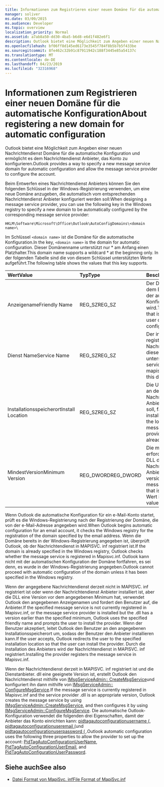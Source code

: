 ```yaml
---
title: Informationen zum Registrieren einer neuen Domäne für die automatische Konfiguration
manager: soliver
ms.date: 03/09/2015
ms.audience: Developer
ms.topic: overview
localization_priority: Normal
ms.assetid: a7ab8a50-dd30-4ba5-b6d8-e6d1f482e6f1
description: Outlook bietet eine Möglichkeit zum Angeben einer neuen Nachrichtendienst Domäne für die automatische Konfiguration und ermöglicht es dem Nachrichtendienst Anbieter, das Konto zu konfigurieren.
ms.openlocfilehash: bf06ff8d145ed6173e3545f784f8b5b7b5f433be
ms.sourcegitcommit: 8fe462c32b91c87911942c188f3445e85a54137c
ms.translationtype: MT
ms.contentlocale: de-DE
ms.lasthandoff: 04/23/2019
ms.locfileid: "32316968"
---
```

# <a name="about-registering-a-new-domain-for-automatic-configuration"></a><span data-ttu-id="e5a3e-103">Informationen zum Registrieren einer neuen Domäne für die automatische Konfiguration</span><span class="sxs-lookup"><span data-stu-id="e5a3e-103">About registering a new domain for automatic configuration</span></span>

<span data-ttu-id="e5a3e-104">Outlook bietet eine Möglichkeit zum Angeben einer neuen Nachrichtendienst Domäne für die automatische Konfiguration und ermöglicht es dem Nachrichtendienst Anbieter, das Konto zu konfigurieren.</span><span class="sxs-lookup"><span data-stu-id="e5a3e-104">Outlook provides a way to specify a new message service domain for automatic configuration and allow the message service provider to configure the account.</span></span>
  
<span data-ttu-id="e5a3e-105">Beim Entwerfen eines Nachrichtendienst Anbieters können Sie den folgenden Schlüssel in der Windows-Registrierung verwenden, um eine neue Domäne anzugeben, die automatisch vom entsprechenden Nachrichtendienst Anbieter konfiguriert werden soll:</span><span class="sxs-lookup"><span data-stu-id="e5a3e-105">When designing a message service provider, you can use the following key in the Windows registry to specify a new domain to be automatically configured by the corresponding message service provider:</span></span> 
  
`HKLM\Software\Microsoft\Office\Outlook\AutoConfigDomains\<domain name>\`
  
<span data-ttu-id="e5a3e-106">Im Schlüssel `<domain name>` ist die Domäne für die automatische Konfiguration.</span><span class="sxs-lookup"><span data-stu-id="e5a3e-106">In the key, `<domain name>` is the domain for automatic configuration.</span></span> <span data-ttu-id="e5a3e-107">Dieser Domänenname unterstützt nur \* am Anfang einen Platzhalter.</span><span class="sxs-lookup"><span data-stu-id="e5a3e-107">This domain name supports a wildcard \* at the beginning only.</span></span> <span data-ttu-id="e5a3e-108">In der folgenden Tabelle sind die von diesem Schlüssel unterstützten Werte aufgeführt.</span><span class="sxs-lookup"><span data-stu-id="e5a3e-108">The following table shows the values that this key supports.</span></span> 
  
| <span data-ttu-id="e5a3e-109">Wert</span><span class="sxs-lookup"><span data-stu-id="e5a3e-109">Value</span></span> | <span data-ttu-id="e5a3e-110">Typ</span><span class="sxs-lookup"><span data-stu-id="e5a3e-110">Type</span></span> | <span data-ttu-id="e5a3e-111">Beschreibung</span><span class="sxs-lookup"><span data-stu-id="e5a3e-111">Description</span></span> |
|:-----|:-----|:-----|
|<span data-ttu-id="e5a3e-112">Anzeigename</span><span class="sxs-lookup"><span data-stu-id="e5a3e-112">Friendly Name</span></span>  <br/> |<span data-ttu-id="e5a3e-113">REG_SZ</span><span class="sxs-lookup"><span data-stu-id="e5a3e-113">REG_SZ</span></span>  <br/> |<span data-ttu-id="e5a3e-114">Der Domänenname, der dem Benutzer während der automatischen Konfiguration angezeigt wird.</span><span class="sxs-lookup"><span data-stu-id="e5a3e-114">The domain name that is displayed to the user during automatic configuration.</span></span>  <br/> |
|<span data-ttu-id="e5a3e-115">Dienst Name</span><span class="sxs-lookup"><span data-stu-id="e5a3e-115">Service Name</span></span>  <br/> |<span data-ttu-id="e5a3e-116">REG_SZ</span><span class="sxs-lookup"><span data-stu-id="e5a3e-116">REG_SZ</span></span>  <br/> |<span data-ttu-id="e5a3e-117">Der in MAPISVC. inf registrierte Nachrichtendienst, der diese Domäne unterstützt.</span><span class="sxs-lookup"><span data-stu-id="e5a3e-117">The message service registered in mapisvc.inf that supports this domain.</span></span>  <br/> |
|<span data-ttu-id="e5a3e-118">Installationsspeicherort</span><span class="sxs-lookup"><span data-stu-id="e5a3e-118">Install Location</span></span>  <br/> |<span data-ttu-id="e5a3e-119">REG_SZ</span><span class="sxs-lookup"><span data-stu-id="e5a3e-119">REG_SZ</span></span>  <br/> |<span data-ttu-id="e5a3e-120">Die URL des Speicherorts, an dem der Nachrichtendienst Anbieter installiert werden soll, falls er noch nicht installiert ist.</span><span class="sxs-lookup"><span data-stu-id="e5a3e-120">The URL of the location to install the message service provider, if it is not already installed.</span></span>  <br/> |
|<span data-ttu-id="e5a3e-121">MindestVersion</span><span class="sxs-lookup"><span data-stu-id="e5a3e-121">Minimum Version</span></span>  <br/> |<span data-ttu-id="e5a3e-122">REG_DWORD</span><span class="sxs-lookup"><span data-stu-id="e5a3e-122">REG_DWORD</span></span>  <br/> |<span data-ttu-id="e5a3e-123">Die mindestens erforderliche Version der DLL des Nachrichtendienst Anbieters.</span><span class="sxs-lookup"><span data-stu-id="e5a3e-123">The minimum version of the .dll of the message service provider that is required.</span></span> <span data-ttu-id="e5a3e-124">Dieser Wert ist optional.</span><span class="sxs-lookup"><span data-stu-id="e5a3e-124">This value is optional.</span></span>  <br/> |
   
<span data-ttu-id="e5a3e-125">Wenn Outlook die automatische Konfiguration für ein e-Mail-Konto startet, prüft es die Windows-Registrierung nach der Registrierung der Domäne, die von der e-Mail-Adresse angegeben wird.</span><span class="sxs-lookup"><span data-stu-id="e5a3e-125">When Outlook begins automatic configuration for an email account, it checks the Windows registry for the registration of the domain specified by the email address.</span></span> <span data-ttu-id="e5a3e-126">Wenn die Domäne bereits in der Windows-Registrierung angegeben ist, überprüft Outlook, ob der Nachrichtendienst in MAPISVC. inf registriert ist.</span><span class="sxs-lookup"><span data-stu-id="e5a3e-126">If the domain is already specified in the Windows registry, Outlook checks whether the message service is registered in Mapisvc.inf.</span></span> <span data-ttu-id="e5a3e-127">Outlook kann nicht mit der automatischen Konfiguration der Domäne fortfahren, es sei denn, es wurde in der Windows-Registrierung angegeben.</span><span class="sxs-lookup"><span data-stu-id="e5a3e-127">Outlook cannot proceed with automatic configuration of the domain unless it has been specified in the Windows registry.</span></span>
  
<span data-ttu-id="e5a3e-128">Wenn der angegebene Nachrichtendienst derzeit nicht in MAPISVC. inf registriert ist oder wenn der Nachrichtendienst Anbieter installiert ist, aber die DLL eine Version vor dem angegebenen Minimum hat, verwendet Outlook den angegebenen Anzeigenamen und fordert den Benutzer auf, die Anbieter.</span><span class="sxs-lookup"><span data-stu-id="e5a3e-128">If the specified message service is not currently registered in Mapisvc.inf, or the message service provider is installed but the .dll has a version earlier than the specified minimum, Outlook uses the specified friendly name and prompts the user to install the provider.</span></span> <span data-ttu-id="e5a3e-129">Wenn der Benutzer akzeptiert, leitet Outlook den Benutzer an den angegebenen Installationsspeicherort um, sodass der Benutzer den Anbieter installieren kann.</span><span class="sxs-lookup"><span data-stu-id="e5a3e-129">If the user accepts, Outlook redirects the user to the specified installation location so that the user can install the provider.</span></span> <span data-ttu-id="e5a3e-130">Durch die Installation des Anbieters wird der Nachrichtendienst in MAPISVC. inf registriert.</span><span class="sxs-lookup"><span data-stu-id="e5a3e-130">Installing the provider registers the message service in Mapisvc.inf.</span></span>
  
<span data-ttu-id="e5a3e-131">Wenn der Nachrichtendienst derzeit in MAPISVC. inf registriert ist und die Dienstanbieter. dll eine geeignete Version ist, erstellt Outlook den Nachrichtendienst mithilfe von [IMsgServiceAdmin:: CreateMsgService](https://msdn.microsoft.com/library/0135f049-0311-45e5-9685-78597d599a4e%28Office.15%29.aspx)und konfiguriert ihn dann mithilfe von [ IMsgServiceAdmin:: ConfigureMsgService](https://msdn.microsoft.com/library/a08f5905-2585-49ca-abb7-a77f2736f604%28Office.15%29.aspx).</span><span class="sxs-lookup"><span data-stu-id="e5a3e-131">If the message service is currently registered in Mapisvc.inf and the service provider .dll is an appropriate version, Outlook creates the message service by using [IMsgServiceAdmin::CreateMsgService](https://msdn.microsoft.com/library/0135f049-0311-45e5-9685-78597d599a4e%28Office.15%29.aspx), and then configures it by using [IMsgServiceAdmin::ConfigureMsgService](https://msdn.microsoft.com/library/a08f5905-2585-49ca-abb7-a77f2736f604%28Office.15%29.aspx).</span></span> <span data-ttu-id="e5a3e-132">Die automatische Outlook-Konfiguration verwendet die folgenden drei Eigenschaften, damit der Anbieter das Konto einrichten kann: [pidtagautoconfigurationusername (](https://msdn.microsoft.com/library/05dfa0e2-4ab1-4f57-9009-6a815aca87bd%28Office.15%29.aspx), [pidtagautoconfigurationuseremail (](https://msdn.microsoft.com/library/845140c8-5454-4b47-acec-ab5aff00b768%28Office.15%29.aspx)und [pidtagautoconfigurationuserpassword ( ](https://msdn.microsoft.com/library/d33e7c45-55d8-4dc1-ade9-605542d87e61%28Office.15%29.aspx).</span><span class="sxs-lookup"><span data-stu-id="e5a3e-132">Outlook automatic configuration uses the following three properties to allow the provider to set up the account: [PidTagAutoConfigurationUserName](https://msdn.microsoft.com/library/05dfa0e2-4ab1-4f57-9009-6a815aca87bd%28Office.15%29.aspx), [PidTagAutoConfigurationUserEmail](https://msdn.microsoft.com/library/845140c8-5454-4b47-acec-ab5aff00b768%28Office.15%29.aspx), and [PidTagAutoConfigurationUserPassword](https://msdn.microsoft.com/library/d33e7c45-55d8-4dc1-ade9-605542d87e61%28Office.15%29.aspx).</span></span>
  
## <a name="see-also"></a><span data-ttu-id="e5a3e-133">Siehe auch</span><span class="sxs-lookup"><span data-stu-id="e5a3e-133">See also</span></span>

- [<span data-ttu-id="e5a3e-134">Datei Format von MapiSvc. inf</span><span class="sxs-lookup"><span data-stu-id="e5a3e-134">File Format of MapiSvc.inf</span></span>](https://msdn.microsoft.com/library/b48eda17-83a8-4dc4-85c8-4ca827d13d25%28Office.15%29.aspx)

